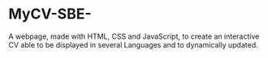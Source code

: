 # MyCV-SBE-
A webpage, made with HTML, CSS and JavaScript, to create an interactive CV able to be displayed in several Languages and to dynamically updated. 
